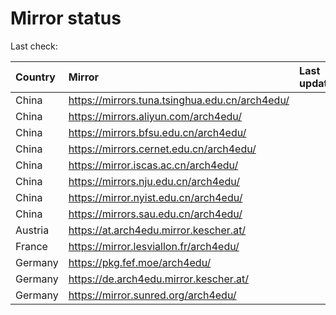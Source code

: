 <script src="./time.js"></script>
# Mirror status
Last check: <script type="text/javascript">localize(1707582071.7260764);</script>

|Country|Mirror|Last update|
|:------|:-----|:----------|
|China|https://mirrors.tuna.tsinghua.edu.cn/arch4edu/|<script type="text/javascript">localize(1707546531);</script>|
|China|https://mirrors.aliyun.com/arch4edu/|<script type="text/javascript">localize(1707546531);</script>|
|China|https://mirrors.bfsu.edu.cn/arch4edu/|<script type="text/javascript">localize(1707546531);</script>|
|China|https://mirrors.cernet.edu.cn/arch4edu/|<script type="text/javascript">localize(1707546531);</script>|
|China|https://mirror.iscas.ac.cn/arch4edu/|<script type="text/javascript">localize(1707546531);</script>|
|China|https://mirrors.nju.edu.cn/arch4edu/|<script type="text/javascript">localize(1707503288);</script>|
|China|https://mirror.nyist.edu.cn/arch4edu/|<script type="text/javascript">localize(1707546531);</script>|
|China|https://mirrors.sau.edu.cn/arch4edu/|<script type="text/javascript">localize(1707546531);</script>|
|Austria|https://at.arch4edu.mirror.kescher.at/|<script type="text/javascript">localize(1707546531);</script>|
|France|https://mirror.lesviallon.fr/arch4edu/|<script type="text/javascript">localize(1707546531);</script>|
|Germany|https://pkg.fef.moe/arch4edu/|<script type="text/javascript">localize(1707546531);</script>|
|Germany|https://de.arch4edu.mirror.kescher.at/|<script type="text/javascript">localize(1707546531);</script>|
|Germany|https://mirror.sunred.org/arch4edu/|<script type="text/javascript">localize(1707546531);</script>|

<script src="./tablefilter/tablefilter.js"></script>
<script src="./table.js"></script>